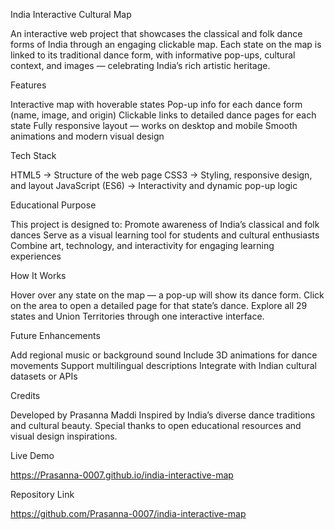 India Interactive Cultural Map

 An interactive web project that showcases the classical and folk dance forms of India through an engaging clickable map.
 Each state on the map is linked to its traditional dance form, with informative pop-ups, cultural context, and images — celebrating India’s rich artistic heritage.

Features

 Interactive map with hoverable states
 Pop-up info for each dance form (name, image, and origin)
 Clickable links to detailed dance pages for each state
 Fully responsive layout — works on desktop and mobile
 Smooth animations and modern visual design

Tech Stack

 HTML5 → Structure of the web page
 CSS3 → Styling, responsive design, and layout
 JavaScript (ES6) → Interactivity and dynamic pop-up logic

Educational Purpose

 This project is designed to:
 Promote awareness of India’s classical and folk dances
 Serve as a visual learning tool for students and cultural enthusiasts
 Combine art, technology, and interactivity for engaging learning experiences


How It Works

 Hover over any state on the map — a pop-up will show its dance form.
 Click on the area to open a detailed page for that state’s dance.
 Explore all 29 states and Union Territories through one interactive interface.

Future Enhancements

 Add regional music or background sound
 Include 3D animations for dance movements
 Support multilingual descriptions
 Integrate with Indian cultural datasets or APIs

Credits

 Developed by Prasanna Maddi 
 Inspired by India’s diverse dance traditions and cultural beauty.
 Special thanks to open educational resources and visual design inspirations.

Live Demo

https://Prasanna-0007.github.io/india-interactive-map

Repository Link

https://github.com/Prasanna-0007/india-interactive-map
